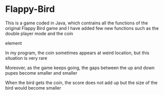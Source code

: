 # Flappy-Bird

This is a game coded in Java, which contrains all the functions of the original Flappy Bird game and I have added few new functions such as the double player mode and the coin 

element

In my program, the coin sometimes appears at weird location, but this situation is very rare

Moreover, as the game keeps going, the gaps between the up and down pupes become smaller and smaller

When the bird gets the coin, the score does not add up but the size of the bird would become smaller

